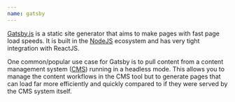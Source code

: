 ```yaml
---
name: gatsby
---
```


[Gatsby.js](https://www.gatsbyjs.org/) is a static site generator that aims to make pages with fast page load speeds.
It is built in the [NodeJS](/tags/nodejs) ecosystem and has very tight integration with ReactJS.

One common/popular use case for Gatsby is to pull content from a content management system ([CMS](/tags/CMS)) running in a headless mode.
This allows you to manage the content workflows in the CMS tool but to generate pages that can load far more efficiently and quickly compared to if they were served by the CMS system itself.
